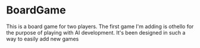 # BoardGame
This is a board game for two players.  The first game I'm adding is othello for the purpose of playing with AI development.  It's been designed in such a way to easily add new games
